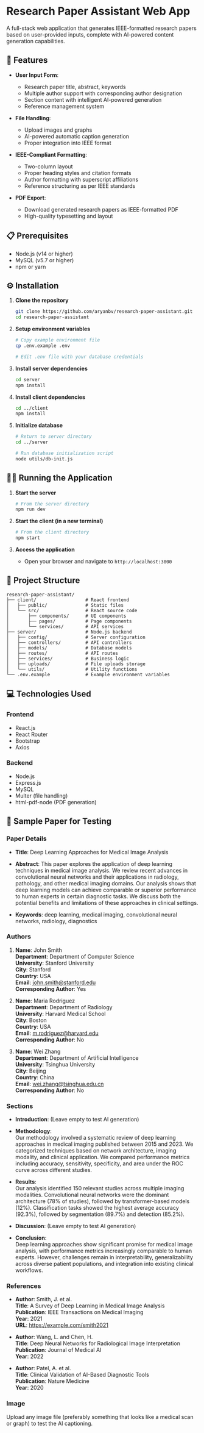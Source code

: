 # Research Paper Assistant Web App

A full-stack web application that generates IEEE-formatted research papers based on user-provided inputs, complete with AI-powered content generation capabilities.

## 🚀 Features

- **User Input Form**:
  - Research paper title, abstract, keywords
  - Multiple author support with corresponding author designation
  - Section content with intelligent AI-powered generation
  - Reference management system

- **File Handling**:
  - Upload images and graphs
  - AI-powered automatic caption generation
  - Proper integration into IEEE format

- **IEEE-Compliant Formatting**:
  - Two-column layout
  - Proper heading styles and citation formats
  - Author formatting with superscript affiliations
  - Reference structuring as per IEEE standards

- **PDF Export**:
  - Download generated research papers as IEEE-formatted PDF
  - High-quality typesetting and layout

## 📋 Prerequisites

- Node.js (v14 or higher)
- MySQL (v5.7 or higher)
- npm or yarn

## ⚙️ Installation

1. **Clone the repository**
   ```bash
   git clone https://github.com/aryanbv/research-paper-assistant.git
   cd research-paper-assistant
   ```

2. **Setup environment variables**
   ```bash
   # Copy example environment file
   cp .env.example .env
   
   # Edit .env file with your database credentials
   ```

3. **Install server dependencies**
   ```bash
   cd server
   npm install
   ```

4. **Install client dependencies**
   ```bash
   cd ../client
   npm install
   ```

5. **Initialize database**
   ```bash
   # Return to server directory
   cd ../server
   
   # Run database initialization script
   node utils/db-init.js
   ```

## 🏃‍♂️ Running the Application

1. **Start the server**
   ```bash
   # From the server directory
   npm run dev
   ```

2. **Start the client (in a new terminal)**
   ```bash
   # From the client directory
   npm start
   ```

3. **Access the application**
   - Open your browser and navigate to `http://localhost:3000`

## 📁 Project Structure

```
research-paper-assistant/
├── client/                  # React frontend
│   ├── public/              # Static files
│   └── src/                 # React source code
│       ├── components/      # UI components
│       ├── pages/           # Page components
│       └── services/        # API services
├── server/                  # Node.js backend
│   ├── config/              # Server configuration
│   ├── controllers/         # API controllers
│   ├── models/              # Database models
│   ├── routes/              # API routes
│   ├── services/            # Business logic
│   ├── uploads/             # File uploads storage
│   └── utils/               # Utility functions
└── .env.example             # Example environment variables
```

## 💻 Technologies Used

### Frontend
- React.js
- React Router
- Bootstrap
- Axios

### Backend
- Node.js
- Express.js
- MySQL
- Multer (file handling)
- html-pdf-node (PDF generation)

## 🧪 Sample Paper for Testing

### Paper Details
- **Title**: Deep Learning Approaches for Medical Image Analysis

- **Abstract**: 
  This paper explores the application of deep learning techniques in medical image analysis. We review recent advances in convolutional neural networks and their applications in radiology, pathology, and other medical imaging domains. Our analysis shows that deep learning models can achieve comparable or superior performance to human experts in certain diagnostic tasks. We discuss both the potential benefits and limitations of these approaches in clinical settings.

- **Keywords**: 
  deep learning, medical imaging, convolutional neural networks, radiology, diagnostics

### Authors
1. **Name**: John Smith  
   **Department**: Department of Computer Science  
   **University**: Stanford University  
   **City**: Stanford  
   **Country**: USA  
   **Email**: john.smith@stanford.edu  
   **Corresponding Author**: Yes

2. **Name**: Maria Rodriguez  
   **Department**: Department of Radiology  
   **University**: Harvard Medical School  
   **City**: Boston  
   **Country**: USA  
   **Email**: m.rodriguez@harvard.edu  
   **Corresponding Author**: No

3. **Name**: Wei Zhang  
   **Department**: Department of Artificial Intelligence  
   **University**: Tsinghua University  
   **City**: Beijing  
   **Country**: China  
   **Email**: wei.zhang@tsinghua.edu.cn  
   **Corresponding Author**: No

### Sections
- **Introduction**: (Leave empty to test AI generation)

- **Methodology**:  
  Our methodology involved a systematic review of deep learning approaches in medical imaging published between 2015 and 2023. We categorized techniques based on network architecture, imaging modality, and clinical application. We compared performance metrics including accuracy, sensitivity, specificity, and area under the ROC curve across different studies.

- **Results**:  
  Our analysis identified 150 relevant studies across multiple imaging modalities. Convolutional neural networks were the dominant architecture (78% of studies), followed by transformer-based models (12%). Classification tasks showed the highest average accuracy (92.3%), followed by segmentation (89.7%) and detection (85.2%).

- **Discussion**: (Leave empty to test AI generation)

- **Conclusion**:  
  Deep learning approaches show significant promise for medical image analysis, with performance metrics increasingly comparable to human experts. However, challenges remain in interpretability, generalizability across diverse patient populations, and integration into existing clinical workflows.

### References
- **Author**: Smith, J. et al.  
  **Title**: A Survey of Deep Learning in Medical Image Analysis  
  **Publication**: IEEE Transactions on Medical Imaging  
  **Year**: 2021  
  **URL**: https://example.com/smith2021

- **Author**: Wang, L. and Chen, H.  
  **Title**: Deep Neural Networks for Radiological Image Interpretation  
  **Publication**: Journal of Medical AI  
  **Year**: 2022

- **Author**: Patel, A. et al.  
  **Title**: Clinical Validation of AI-Based Diagnostic Tools  
  **Publication**: Nature Medicine  
  **Year**: 2020

### Image
Upload any image file (preferably something that looks like a medical scan or graph) to test the AI captioning.
